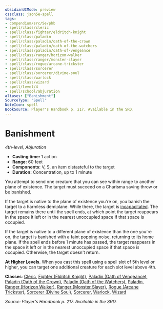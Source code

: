 ```yaml
---
obsidianUIMode: preview
cssclass: json5e-spell
tags:
- compendium/src/5e/phb
- spell/class/cleric
- spell/class/fighter/eldritch-knight
- spell/class/paladin
- spell/class/paladin/oath-of-the-crown
- spell/class/paladin/oath-of-the-watchers
- spell/class/paladin/oath-of-vengeance
- spell/class/ranger/horizon-walker
- spell/class/ranger/monster-slayer
- spell/class/rogue/arcane-trickster
- spell/class/sorcerer
- spell/class/sorcerer/divine-soul
- spell/class/warlock
- spell/class/wizard
- spell/level/4
- spell/school/abjuration
aliases: ["Banishment"]
SourceType: "Spell"
NoteIcon: spell
BookSource: Player's Handbook p. 217. Available in the SRD.
---
```

# Banishment
*4th-level, Abjuration*  

- **Casting time:** 1 action
- **Range:** 60 feet
- **Components:** V, S, an item distasteful to the target
- **Duration:** Concentration, up to 1 minute

You attempt to send one creature that you can see within range to another plane of existence. The target must succeed on a Charisma saving throw or be banished.

If the target is native to the plane of existence you're on, you banish the target to a harmless demiplane. While there, the target is [incapacitated](/3-Mechanics/CLI/rules/conditions.md#incapacitated). The target remains there until the spell ends, at which point the target reappears in the space it left or in the nearest unoccupied space if that space is occupied.

If the target is native to a different plane of existence than the one you're on, the target is banished with a faint popping noise, returning to its home plane. If the spell ends before 1 minute has passed, the target reappears in the space it left or in the nearest unoccupied space if that space is occupied. Otherwise, the target doesn't return.

**At Higher Levels.** When you cast this spell using a spell slot of 5th level or higher, you can target one additional creature for each slot level above 4th.

**Classes**: [Cleric](/3-Mechanics/CLI/classes/cleric.md), [Fighter (Eldritch Knight)](/3-Mechanics/CLI/classes/fighter-eldritch-knight.md), [Paladin (Oath of Vengeance)](/3-Mechanics/CLI/classes/paladin-oath-of-vengeance.md), [Paladin (Oath of the Crown)](/3-Mechanics/CLI/classes/paladin-oath-of-the-crown-scag.md), [Paladin (Oath of the Watchers)](/3-Mechanics/CLI/classes/paladin-oath-of-the-watchers-tce.md), [Paladin](/3-Mechanics/CLI/classes/paladin.md), [Ranger (Horizon Walker)](/3-Mechanics/CLI/classes/ranger-horizon-walker-xge.md), [Ranger (Monster Slayer)](/3-Mechanics/CLI/classes/ranger-monster-slayer-xge.md), [Rogue (Arcane Trickster)](/3-Mechanics/CLI/classes/rogue-arcane-trickster.md), [Sorcerer (Divine Soul)](/3-Mechanics/CLI/classes/sorcerer-divine-soul-xge.md), [Sorcerer](/3-Mechanics/CLI/classes/sorcerer.md), [Warlock](/3-Mechanics/CLI/classes/warlock.md), [Wizard](/3-Mechanics/CLI/classes/wizard.md)

*Source: Player's Handbook p. 217. Available in the SRD.*
